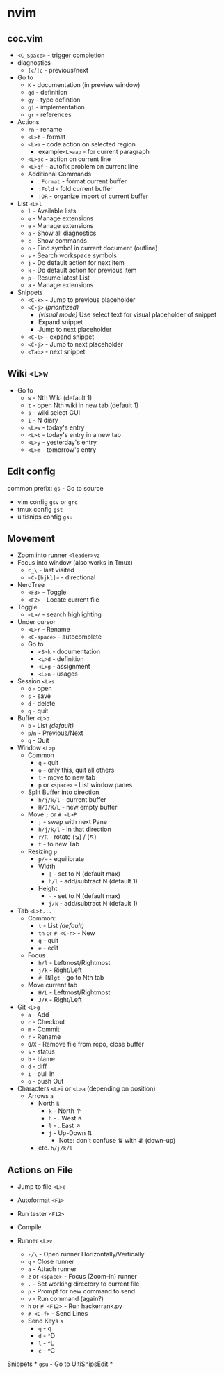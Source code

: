 nvim
==================================================

coc.vim
-------------------------
* `<C_Space>` - trigger completion
* diagnostics
    * `[c`/`]c` - previous/next
* Go to
    * `K` - documentation (in preview window)
    * `gd` - definition
    * `gy` - type defintion
    * `gi` - implementation
    * `gr` - references
* Actions
    * `rn` - rename
    * `<L>f` - format
    * `<L>a` - code action on selected region
        * example`<L>aap` - for current paragraph
    * `<L>ac` - action on current line
    * `<L>qf` - autofix problem on current line
    * Additional Commands
        * `:Format` - format current buffer
        * `:Fold` - fold current buffer
        * `:OR` - organize import of current buffer
* List `<L>l`
    * `l` - Available lists
    * `e` - Manage extensions
    * `e` - Manage extensions
    * `a` - Show all diagnostics
    * `c` - Show commands
    * `o` - Find symbol in current document (outline)
    * `s` - Search workspace symbols
    * `j` - Do default action for next item
    * `k` - Do default action for previous item
    * `p` - Resume latest List
    * `a` - Manage extensions
* Snippets
    * `<C-k>` - Jump to previous placeholder
    * `<C-j>` *(prioritized)*
        * *(visual mode)* Use select text for visual placeholder of snippet
        * Expand snippet
        * Jump to next placeholder
    * `<C-l>` - expand snippet
    * `<C-j>` - Jump to next placeholder
    * `<Tab>` - next snippet

## Wiki `<L>w`
* Go to
    * `w` - Nth Wiki (default 1)
    * `t` - open Nth wiki in new tab (default 1)
    * `s` - wiki select GUI
    * `i` - N diary
    * `<L>w` - today's entry
    * `<L>t` - today's entry in a new tab
    * `<L>y` - yesterday's entry
    * `<L>m` - tomorrow's entry

Edit config
--------------------------------------------------
common prefix: `gs` - Go to source
* vim config `gsv` or `grc`
* tmux config `gst`
* ultisnips config `gsu`


Movement
--------------------------------------------------
* Zoom into runner `<leader>vz`
* Focus into window (also works in Tmux)
    * `c_\` - last visited
    * `<C-[hjkl]>` - directional
* NerdTree
    * `<F3>` - Toggle
    * `<F2>` - Locate current file
* Toggle
    * `<L>/` - search highlighting
* Under cursor
    * `<L>r` - Rename
    * `<C-space>` - autocomplete
    * Go to
        * `<S>k` - documentation
        * `<L>d` - definition
        * `<L>g` - assignment
        * `<L>n` - usages
* Session `<L>s`
    * `o` - open
    * `s` - save
    * `d` - delete
    * `q` - quit
* Buffer `<L>b`
    * `b`   - List *(default)*
    * `p`/`n` - Previous/Next
    * `q`   - Quit
* Window `<L>p`
	* Common
        * `q` - quit
        * `o` - only this, quit all others
        * `t` - move to new tab
        * `p` or `<space>` - List window panes
    * Split Buffer into direction
		* `h/j/k/l` - current buffer
		* `H/J/K/L` - new empty buffer
	* Move `;` or `# <L>P`
		* `;` - swap with next Pane
		* `h/j/k/l` - in that direction
		* `r/R` - rotate (↘) / (↖)
		* `t` - to new Tab
    * Resizing `p`
        * `p/=` - equilibrate
        * Width
            * `|` - set to N (default max)
            * `h/l` - add/subtract N (default 1)
        * Height
            * `-` - set to N (default max)
            * `j/k` - add/subtract N (default 1)
* Tab `<L>t...`
    * Common:
        * `t` - List *(default)*
        * `tn` or `# <C-n>`  - New
        * `q` - quit
        * `e` - edit
    * Focus
        * `h/l` - Leftmost/Rightmost
        * `j/k` - Right/Left
        * `# [N]gt` - go to Nth tab
    * Move current tab
        * `H/L` - Leftmost/Rightmost
        * `J/K` - Right/Left
* Git `<L>g`
    * `a` - Add
    * `c` - Checkout
    * `m` - Commit
    * `r` - Rename
    * `Q`/`X` - Remove file from repo, close buffer
    * `s` - status
    * `b` - blame
    * `d` - diff
    * `i` - pull In
    * `o` - push Out
* Characters `<L>i` or `<L>a` (depending on position)
    * Arrows `a`
        * North `k`
            * `k` - North   ↑
            * `h` - ..West  ↖
            * `l` - ..East  ↗
            * `j` - Up-Down ⇅
                * Note: don't confuse ⇅ with ⇵ (down-up)
        * etc. `h/j/k/l`


Actions on File
--------------------------------------------------
* Jump to file `<L>e`
* Autoformat `<F1>`
* Run tester `<F12>`
* Compile

* Runner `<L>v`
    * `-/\` - Open runner Horizontally/Vertically
    * `q` - Close runner
    * `a` - Attach runner
    * `z` or `<space>` - Focus (Zoom-in) runner
    * `.` - Set working directory to current file
    * `p` - Prompt for new command to send
    * `v` - Run command (again?)
    * `h` or `# <F12>` - Run hackerrank.py
    * `# <C-f>` - Send Lines
    * Send Keys `s`
        * `q` - q
        * `d` - ^D
        * `l` - ^L
        * `c` - ^C

Snippets
    * `gsu` - Go to UltiSnipsEdit
    *
